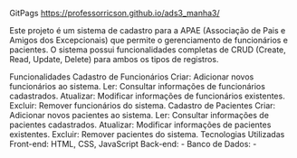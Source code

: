 GitPags https://professorricson.github.io/ads3_manha3/

Este projeto é um sistema de cadastro para a APAE (Associação de Pais e Amigos dos Excepcionais) que permite o gerenciamento de funcionários e pacientes. O sistema possui funcionalidades completas de CRUD (Create, Read, Update, Delete) para ambos os tipos de registros.

Funcionalidades
Cadastro de Funcionários
Criar: Adicionar novos funcionários ao sistema.
Ler: Consultar informações de funcionários cadastrados.
Atualizar: Modificar informações de funcionários existentes.
Excluir: Remover funcionários do sistema.
Cadastro de Pacientes
Criar: Adicionar novos pacientes ao sistema.
Ler: Consultar informações de pacientes cadastrados.
Atualizar: Modificar informações de pacientes existentes.
Excluir: Remover pacientes do sistema.
Tecnologias Utilizadas
Front-end: HTML, CSS, JavaScript
Back-end: -
Banco de Dados: -
